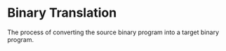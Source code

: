 # Binary Translation

The process of converting the source binary program into a target binary program. 


